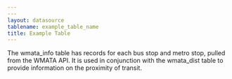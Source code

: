 ```yaml
---
---
layout: datasource
tablename: example_table_name
title: Example Table
---
```

<!--No need to put a header; the title in the front matter (above) will be used as a header-->

The wmata_info table has records for each bus stop and metro stop, pulled from the WMATA API. It is used in conjunction with the wmata_dist table to provide information on the proximity of transit. 